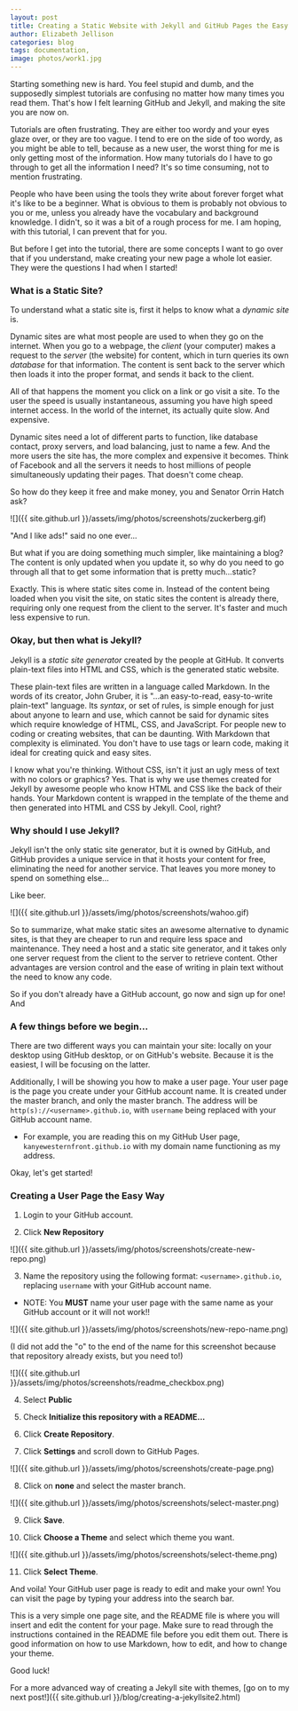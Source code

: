 ```yaml
---
layout: post
title: Creating a Static Website with Jekyll and GitHub Pages the Easy Way
author: Elizabeth Jellison
categories: blog
tags: documentation,
image: photos/work1.jpg
---
```


Starting something new is hard. You feel stupid and dumb, and the supposedly simplest tutorials are confusing no matter how many times you read them. That's how I felt learning GitHub and Jekyll, and making the site you are now on.

Tutorials are often frustrating. They are either too wordy and your eyes glaze over, or they are too vague. I tend to ere on the side of too wordy, as you might be able to tell, because as a new user, the worst thing for me is only getting most of the information. How many tutorials do I have to go through to get all the information I need? It's so time consuming, not to mention frustrating.

People who have been using the tools they write about forever forget what it's like to be a beginner. What is obvious to them is probably not obvious to you or me, unless you already have the vocabulary and background knowledge. I didn't, so it was a bit of a rough process for me. I am hoping, with this tutorial, I can prevent that for you.

But before I get into the tutorial, there are some concepts I want to go over that if you understand, make creating your new page a whole lot easier. They were the questions I had when I started!

### What is a Static Site?

To understand what a static site is, first it helps to know what a *dynamic site* is.

Dynamic sites are what most people are used to when they go on the internet. When you go to a webpage, the *client* (your computer) makes a request to the *server* (the website) for content, which in turn queries its own *database* for that information. The content is sent back to the server which then loads it into the proper format, and sends it back to the client.

All of that happens the moment you click on a link or go visit a site. To the user the speed is usually instantaneous, assuming you have high speed internet access. In the world of the internet, its actually quite slow. And expensive.

Dynamic sites need a lot of different parts to function, like database contact, proxy servers, and load balancing, just to name a few. And the more users the site has, the more complex and expensive it becomes. Think of Facebook and all the servers it needs to host millions of people simultaneously updating their pages. That doesn't come cheap.

So how do they keep it free and make money, you and Senator Orrin Hatch ask?

![]({{ site.github.url }}/assets/img/photos/screenshots/zuckerberg.gif)

"And I like ads!" said no one ever...

But what if you are doing something much simpler, like maintaining a blog? The content is only updated when you update it, so why do you need to go through all that to get some information that is pretty much...static?    

Exactly. This is where static sites come in. Instead of the content being loaded when you visit the site, on static sites the content is already there, requiring only one request from the client to the server. It's faster and much less expensive to run.

### Okay, but then what is Jekyll?

Jekyll is a *static site generator* created by the people at GitHub. It converts plain-text files into HTML and CSS, which is the generated static website.

These plain-text files are written in a language called Markdown. In the words of its creator, John Gruber, it is "...an easy-to-read, easy-to-write plain-text" language. Its *syntax*, or set of rules, is simple enough for just about anyone to learn and use, which cannot be said for dynamic sites which require knowledge of HTML, CSS, and JavaScript. For people new to coding or creating websites, that can be daunting. With Markdown that complexity is eliminated. You don't have to use tags or learn code, making it ideal for creating quick and easy sites.

I know what you're thinking. Without CSS, isn't it just an ugly mess of text with no colors or graphics? Yes. That is why we use themes created for Jekyll by awesome people who know HTML and CSS like the back of their hands. Your Markdown content is wrapped in the template of the theme and then generated into HTML and CSS by Jekyll. Cool, right?

### Why should I use Jekyll?

Jekyll isn't the only static site generator, but it is owned by GitHub, and GitHub provides a unique service in that it hosts your content for free, eliminating the need for another service. That leaves you more money to spend on something else...

Like beer.    

![]({{ site.github.url }}/assets/img/photos/screenshots/wahoo.gif)

So to summarize, what make static sites an awesome alternative to dynamic sites, is that they are cheaper to run and require less space and maintenance. They need a host and a static site generator, and it takes only one server request from the client to the server to retrieve content. Other advantages are version control and the ease of writing in plain text without the need to know any code.

So if you don't already have a GitHub account, go now and sign up for one! And

### A few things before we begin...

There are two different ways you can maintain your site: locally on your desktop using GitHub desktop, or on GitHub's website.
Because it is the easiest, I will be focusing on the latter.

Additionally, I will be showing you how to make a user page. Your user page is the page you create under your GitHub account name. It is created under the master branch, and only the master branch.
The address will be `http(s)://<username>.github.io`, with `username` being replaced with your GitHub account name.

 * For example, you are reading this on my GitHub User page, `kanyewesternfront.github.io` with my domain name functioning as my address.

Okay, let's get started!

### Creating a User Page the Easy Way

1. Login to your GitHub account.

2. Click **New Repository**

![]({{ site.github.url }}/assets/img/photos/screenshots/create-new-repo.png)

3. Name the repository using the following format: `<username>.github.io`, replacing `username` with your GitHub account name.

  - NOTE: You **MUST** name your user page with the same name as your GitHub account or it will not work!!

![]({{ site.github.url }}/assets/img/photos/screenshots/new-repo-name.png)

(I did not add the "o" to the end of the name for this screenshot because that repository already exists, but you need to!)

![]({{ site.github.url }}/assets/img/photos/screenshots/readme_checkbox.png)

4. Select **Public**

5. Check **Initialize this repository with a README...**

6. Click **Create Repository**.

7. Click **Settings** and scroll down to GitHub Pages.

![]({{ site.github.url }}/assets/img/photos/screenshots/create-page.png)

8. Click on **none** and select the master branch.

![]({{ site.github.url }}/assets/img/photos/screenshots/select-master.png)

9. Click **Save**.

10. Click **Choose a Theme** and select which theme you want.

![]({{ site.github.url }}/assets/img/photos/screenshots/select-theme.png)

11. Click **Select Theme**.

And voila! Your GitHub user page is ready to edit and make your own! You can visit the page by typing your address into the search bar.

This is a very simple one page site, and the README file is where you will insert and edit the content for your page.
Make sure to read through the instructions contained in the README file before you edit them out. There is good information on how to use Markdown, how to edit, and how to change your theme.

Good luck!

For a more advanced way of creating a Jekyll site with themes, [go on to my next post!]({{ site.github.url }}/blog/creating-a-jekyllsite2.html)
